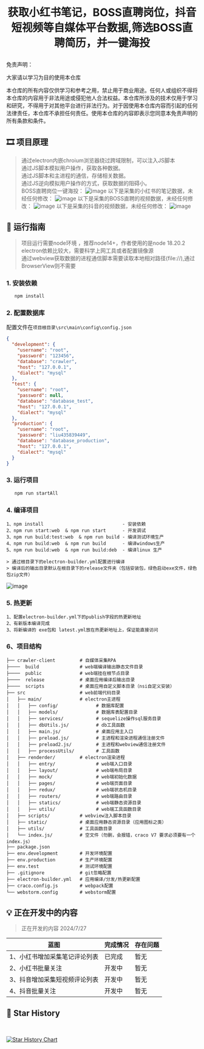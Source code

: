 # <p align="center">获取小红书笔记，BOSS直聘岗位，抖音短视频等自媒体平台数据,筛选BOSS直聘简历，并一键海投</p>

[//]: # (https://github.com/ikatyang/emoji-cheat-sheet 表情仓库)

免责声明：

大家请以学习为目的使用本仓库

本仓库的所有内容仅供学习和参考之用，禁止用于商业用途。任何人或组织不得将本仓库的内容用于非法用途或侵犯他人合法权益。本仓库所涉及的技术仅用于学习和研究，不得用于对其他平台进行非法行为。对于因使用本仓库内容而引起的任何法律责任，本仓库不承担任何责任。使用本仓库的内容即表示您同意本免责声明的所有条款和条件。


## 🎞️ 项目原理

> 通过electron内嵌chroium浏览器绕过跨域限制，可以注入JS脚本 \
> 通过JS脚本模拟用户操作，获取各种数据。 \
> 通过JS脚本和主进程的通信，存储相关数据。 \
> 通过JS逆向模拟用户操作的方式，获取数据的阻碍小。 \
> BOSS直聘岗位一键海投：
> ![image](screenshot/BOSS一键海投.png)
> 以下是采集的小红书的笔记数据，未经任何修改：
> ![image](screenshot/小红书_sql.png)
> 以下是采集的BOSS直聘的视频数据，未经任何修改：
> ![image](screenshot/BOSS直聘.png)
> 以下是采集的抖音的视频数据，未经任何修改：
> ![image](screenshot/douyin.png)

## 🎨 运行指南

> 项目运行需要node环境 ，推荐node14+，作者使用的是node 18.20.2 \
> electron依赖比较大，需要科学上网工具或者配置镜像源 \
> 通过webview获取数据的进程通信脚本需要读取本地相对路径(file://),通过BrowserView则不需要 

### 1. 安装依赖

```bash
   npm install
```

### 2. 配置数据库

配置文件在`项目根目录\src\main\config\config.json`

```json
{
  "development": {
    "username": "root",
    "password": "123456",
    "database": "crawler",
    "host": "127.0.0.1",
    "dialect": "mysql"
  },
  "test": {
    "username": "root",
    "password": null,
    "database": "database_test",
    "host": "127.0.0.1",
    "dialect": "mysql"
  },
  "production": {
    "username": "root",
    "password": "liu435839449",
    "database": "database_production",
    "host": "127.0.0.1",
    "dialect": "mysql"
  }
}
```

### 3. 运行项目

```bash
   npm run startAll
```

### 4. 编译项目
```
1、npm install                             - 安装依赖
2、npm run start:web  & npm run start      - 开发调试
3、npm run build:test:web  & npm run build - 编译测试环境生产
4、npm run build:web  & npm run build      - 编译windows生产
5、npm run build:web  & npm run build:deb  - 编译linux 生产

> 通过根目录下的electron-builder.yml配置进行编译
> 编译后的输出目录默认在根目录下的release文件夹（包括安装包，绿色启动exe文件，绿色包zip文件）
```
![image](screenshot/build.png)

### 5. 热更新
```
1、配置electron-builder.yml下的publish字段的热更新地址
2、有新版本编译完成
3、将新编译的 exe包和 latest.yml放在热更新地址上，保证能直接访问
```

### 6、项目结构

```
├── crawler-client         # 自媒体采集RPA
├────  build               # web端编译输出静态文件目录
├────  public              # web端挂在根节点目录
├────  release             # 桌面应用编译后输出目录
├────  scripts             # 桌面应用自定义脚本目录（nsi自定义安装）
├── src                    # web前端代码目录
│   ├── main/              # electron主进程
│   │   ├── config/              # 数据库配置
│   │   ├── models/              # 数据库表配置目录
│   │   ├── services/            # sequelize操作sql服务目录
│   │   ├── dbUtils.js/          # db工具函数
│   │   ├── main.js/             # 桌面应用主入口
│   │   ├── preload.js/          # 主进程和渲染进程通信注册文件
│   │   ├── preload2.js/         # 主进程和webview通信注册文件
│   │   ├── processUtils/        # 工具函数
│   ├── renderder/         # electron渲染进程
│   │   ├── entry/               # web端入口目录
│   │   ├── layout/              # web端布局目录
│   │   ├── mock/                # web端初始化数据
│   │   ├── pages/               # web端页面目录
│   │   ├── redux/               # web端状态机目录
│   │   ├── routers/             # web端路由目录
│   │   ├── statics/             # web端静态资源目录
│   │   ├── utils/               # web端工具函数目录
│   ├── scripts/           # webview注入脚本目录
│   ├── static/            # 桌面应用静态资源目录（应用图标之类）
│   ├── utils/             # 工具函数目录
│   └── index.js/          # 空文件（勿删，会报错，craco V7 要求必须要有一个index.js）
├── package.json    
├── env.development        # 开发环境配置
├── env.production         # 生产环境配置
├── env.test               # 测试环境配置
├── .gitignore             # git忽略配置
├── electron-builder.yml   # 应用编译/分发/热更新配置
├── craco.config.js        # webpack配置
└── webstorm.config        # webstorm配置
```

## 💡 正在开发中的内容

> 正在开发的内容 2024/7/27
>

| 蓝图                         | 完成情况       | 存在问题        |
|----------------------------- |------------|-------------|
| 1、小红书增加采集笔记评论列表      | 已完成     | 暂无  |
| 2、小红书批量关注               | 开发中    | 暂无  |
| 3、抖音增加采集短视频评论列表      | 开发中    | 暂无  |
| 4、抖音批量关注                 | 开发中    | 暂无  |

## 🌟 Star History

<br>

[![Star History Chart](https://api.star-history.com/svg?repos=liumengniu/crawler-client&type=Timeline)](https://star-history.com/#liumengniu/crawler-client&Timeline)



